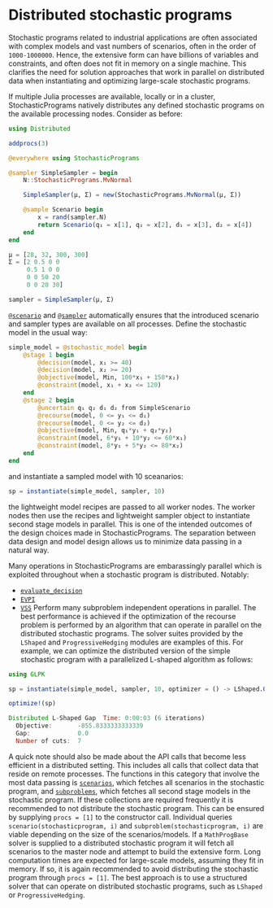 # Distributed stochastic programs

Stochastic programs related to industrial applications are often associated with complex models and vast numbers of scenarios, often in the order of `1000-1000000`. Hence, the extensive form can have billions of variables and constraints, and often does not fit in memory on a single machine. This clarifies the need for solution approaches that work in parallel on distributed data when instantiating and optimizing large-scale stochastic programs.

If multiple Julia processes are available, locally or in a cluster, StochasticPrograms natively distributes any defined stochastic programs on the available processing nodes. Consider as before:
```julia
using Distributed

addprocs(3)

@everywhere using StochasticPrograms

@sampler SimpleSampler = begin
    N::StochasticPrograms.MvNormal

    SimpleSampler(μ, Σ) = new(StochasticPrograms.MvNormal(μ, Σ))

    @sample Scenario begin
        x = rand(sampler.N)
        return Scenario(q₁ = x[1], q₂ = x[2], d₁ = x[3], d₂ = x[4])
    end
end

μ = [28, 32, 300, 300]
Σ = [2 0.5 0 0
     0.5 1 0 0
     0 0 50 20
     0 0 20 30]

sampler = SimpleSampler(μ, Σ)
```
[`@scenario`](@ref) and [`@sampler`](@ref) automatically ensures that the introduced scenario and sampler types are available on all processes. Define the stochastic model in the usual way:
```julia
simple_model = @stochastic_model begin
    @stage 1 begin
        @decision(model, x₁ >= 40)
        @decision(model, x₂ >= 20)
        @objective(model, Min, 100*x₁ + 150*x₂)
        @constraint(model, x₁ + x₂ <= 120)
    end
    @stage 2 begin
        @uncertain q₁ q₂ d₁ d₂ from SimpleScenario
        @recourse(model, 0 <= y₁ <= d₁)
        @recourse(model, 0 <= y₂ <= d₂)
        @objective(model, Min, q₁*y₁ + q₂*y₂)
        @constraint(model, 6*y₁ + 10*y₂ <= 60*x₁)
        @constraint(model, 8*y₁ + 5*y₂ <= 80*x₂)
    end
end
```
and instantiate a sampled model with 10 sceanarios:
```julia
sp = instantiate(simple_model, sampler, 10)
```
the lightweight model recipes are passed to all worker nodes. The worker nodes then use the recipes and lightweight sampler object to instantiate second stage models in parallel. This is one of the intended outcomes of the design choices made in StochasticPrograms. The separation between data design and model design allows us to minimize data passing in a natural way.

Many operations in StochasticPrograms are embarassingly parallel which is exploited throughout when a stochastic program is distributed. Notably:
 - [`evaluate_decision`](@ref)
 - [`EVPI`](@ref)
 - [`VSS`](@ref)
Perform many subproblem independent operations in parallel. The best performance is achieved if the optimization of the recourse problem is performed by an algorithm that can operate in parallel on the distributed stochastic programs. The solver suites provided by the `LShaped` and `ProgressiveHedging` modules are examples of this. For example, we can optimize the distributed version of the simple stochastic program with a parallelized L-shaped algorithm as follows:
```julia
using GLPK

sp = instantiate(simple_model, sampler, 10, optimizer = () -> LShaped.Optimizer(GLPK.Optimizer))

optimize!(sp)
```
```julia
Distributed L-Shaped Gap  Time: 0:00:03 (6 iterations)
  Objective:       -855.8333333333339
  Gap:             0.0
  Number of cuts:  7
```

A quick note should also be made about the API calls that become less efficient in a distributed setting. This includes all calls that collect data that reside on remote processes. The functions in this category that involve the most data passing is [`scenarios`](@ref), which fetches all scenarios in the stochastic program, and [`subproblems`](@ref), which fetches all second stage models in the stochastic program. If these collections are required frequently it is recommended to not distribute the stochastic program. This can be ensured by supplying `procs = [1]` to the constructor call. Individual queries `scenario(stochasticprogram, i)` and `subproblem(stochasticprogram, i)` are viable depending on the size of the scenarios/models. If a `MathProgBase` solver is supplied to a distributed stochastic program it will fetch all scenarios to the master node and attempt to build the extensive form. Long computation times are expected for large-scale models, assuming they fit in memory. If so, it is again recommended to avoid distributing the stochastic program through `procs = [1]`. The best approach is to use a structured solver that can operate on distributed stochastic programs, such as `LShaped` or `ProgressiveHedging`.

